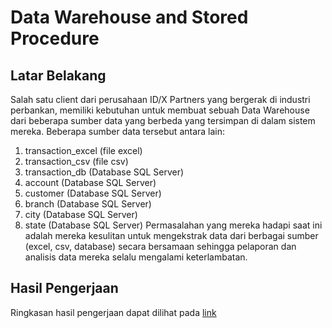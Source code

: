 # Data Warehouse and Stored Procedure

## Latar Belakang

Salah satu client dari perusahaan ID/X Partners yang bergerak di industri perbankan, memiliki kebutuhan untuk membuat sebuah Data Warehouse dari beberapa sumber data yang berbeda yang tersimpan di dalam sistem mereka. Beberapa sumber data tersebut antara lain:
1. transaction_excel (file excel)
2. transaction_csv (file csv)
3. transaction_db (Database SQL Server)
4. account (Database SQL Server)
5. customer (Database SQL Server)
6. branch (Database SQL Server)
7. city (Database SQL Server)
8. state (Database SQL Server)
Permasalahan yang mereka hadapi saat ini adalah mereka kesulitan untuk mengekstrak data dari berbagai sumber (excel, csv, database) secara bersamaan sehingga pelaporan dan analisis data mereka selalu mengalami keterlambatan.

## Hasil Pengerjaan

Ringkasan hasil pengerjaan dapat dilihat pada [link](https://media.licdn.com/dms/image/D562DAQFHu6tdIxvmxA/profile-treasury-document-cover-images_480/0/1711960705551?e=1717311600&v=beta&t=9kceP9EMl3XgQN_9JlSG_DLLF8UTULHO3dK8vJS3LyQ)
